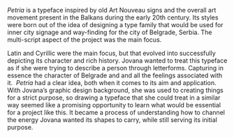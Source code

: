 *Petria* is a typeface inspired by old Art Nouveau signs and the overall art movement present in the Balkans during the early 20th century. Its styles were born out of the idea of designing a type family that would be used for inner city signage and way-finding for the city of Belgrade, Serbia. The multi-script aspect of the project was the main focus. 

Latin and Cyrillic were the main focus, but that evolved into successfully depicting its character and rich history. Jovana wanted to treat this typeface as if she were trying to describe a person through letterforms. Capturing in essence the character of Belgrade and and all the feelings associated with it. 
*Petria* had a clear idea, both when it comes to its aim and application. With Jovana’s graphic design background, she was used to creating things for a strict purpose, so drawing a typeface that she could treat in a similar way seemed like a promising opportunity to learn what would be essential for a project like this. It became a process of understanding how to channel the energy Jovana wanted its shapes to carry, while still serving its initial purpose.